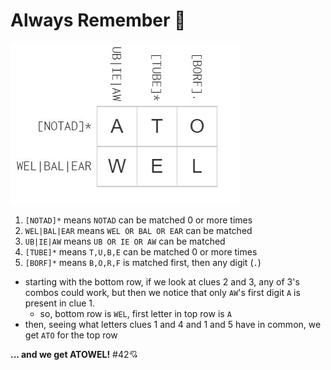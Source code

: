 # Always Remember 🚀

![alwaysrem](/Intermediate/solved-puzzle-images/alwaysrem.jpg)

1. `[NOTAD]*` means `NOTAD` can be matched 0 or more times
2. `WEL|BAL|EAR` means `WEL OR BAL OR EAR` can be matched
3. `UB|IE|AW` means `UB OR IE OR AW` can be matched
4. `[TUBE]*` means `T,U,B,E` can be matched 0 or more times
5. `[BORF]*` means `B,O,R,F` is matched first, then any digit (`.`)

- starting with the bottom row, if we look at clues 2 and 3, any of 3's combos could work, but then we notice that only `AW`'s first digit `A` is present in clue 1. 
  - so, bottom row is `WEL`, first letter in top row is `A` 
- then, seeing what letters clues 1 and 4 and 1 and 5 have in common, we get `ATO` for the top row
  
**... and we get ATOWEL!** #42💘
